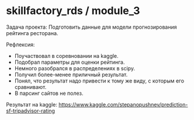 # skillfactory_rds / module_3
Задача проекта: Подготовить данные для модели прогнозирования рейтинга ресторана.

Рефлексия:
- Поучаствовал в соревновании на kaggle.
- Подобрал параметры для оценки рейтинга.
- Немного разобрался в распределениях в scipy.
- Получил более-менее приличный результат.
- Понял, что результат надо привести к тому же виду, с которым его сравнивают.
- В парсинг сайтов не полез.

Результат на kaggle: https://www.kaggle.com/stepanopushnev/prediction-sf-tripadvisor-rating
